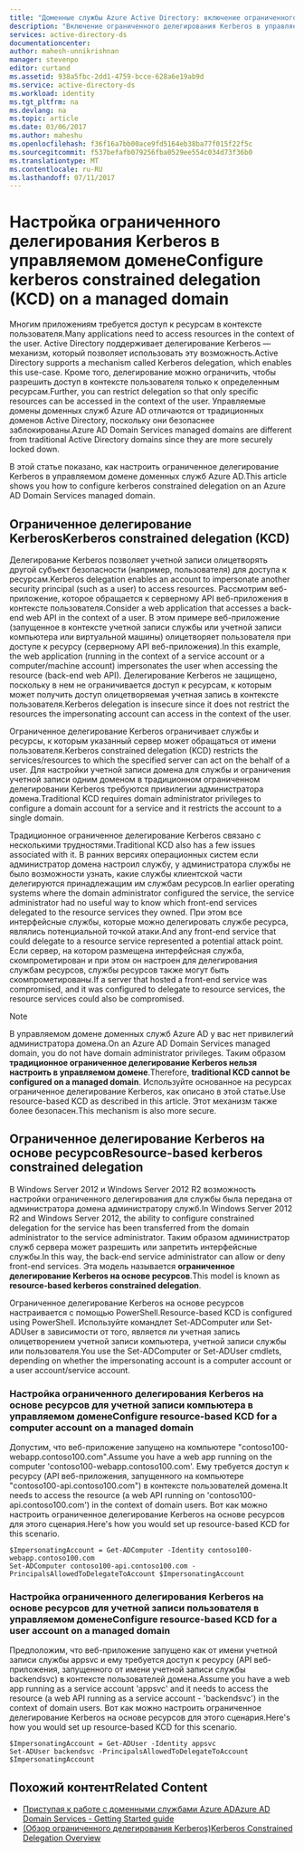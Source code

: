 ```yaml
---
title: "Доменные службы Azure Active Directory: включение ограниченного делегирования Kerberos | Документация Майкрософт"
description: "Включение ограниченного делегирования Kerberos в управляемых доменах доменных служб Azure Active Directory"
services: active-directory-ds
documentationcenter: 
author: mahesh-unnikrishnan
manager: stevenpo
editor: curtand
ms.assetid: 938a5fbc-2dd1-4759-bcce-628a6e19ab9d
ms.service: active-directory-ds
ms.workload: identity
ms.tgt_pltfrm: na
ms.devlang: na
ms.topic: article
ms.date: 03/06/2017
ms.author: maheshu
ms.openlocfilehash: f36f16a7bb00ace9fd5164eb38ba77f015f22f5c
ms.sourcegitcommit: f537befafb079256fba0529ee554c034d73f36b0
ms.translationtype: MT
ms.contentlocale: ru-RU
ms.lasthandoff: 07/11/2017
---
```

# <a name="configure-kerberos-constrained-delegation-kcd-on-a-managed-domain"></a><span data-ttu-id="fd89a-103">Настройка ограниченного делегирования Kerberos в управляемом домене</span><span class="sxs-lookup"><span data-stu-id="fd89a-103">Configure kerberos constrained delegation (KCD) on a managed domain</span></span>
<span data-ttu-id="fd89a-104">Многим приложениям требуется доступ к ресурсам в контексте пользователя.</span><span class="sxs-lookup"><span data-stu-id="fd89a-104">Many applications need to access resources in the context of the user.</span></span> <span data-ttu-id="fd89a-105">Active Directory поддерживает делегирование Kerberos — механизм, который позволяет использовать эту возможность.</span><span class="sxs-lookup"><span data-stu-id="fd89a-105">Active Directory supports a mechanism called Kerberos delegation, which enables this use-case.</span></span> <span data-ttu-id="fd89a-106">Кроме того, делегирование можно ограничить, чтобы разрешить доступ в контексте пользователя только к определенным ресурсам.</span><span class="sxs-lookup"><span data-stu-id="fd89a-106">Further, you can restrict delegation so that only specific resources can be accessed in the context of the user.</span></span> <span data-ttu-id="fd89a-107">Управляемые домены доменных служб Azure AD отличаются от традиционных доменов Active Directory, поскольку они безопаснее заблокированы.</span><span class="sxs-lookup"><span data-stu-id="fd89a-107">Azure AD Domain Services managed domains are different from traditional Active Directory domains since they are more securely locked down.</span></span>

<span data-ttu-id="fd89a-108">В этой статье показано, как настроить ограниченное делегирование Kerberos в управляемом домене доменных служб Azure AD.</span><span class="sxs-lookup"><span data-stu-id="fd89a-108">This article shows you how to configure kerberos constrained delegation on an Azure AD Domain Services managed domain.</span></span>

## <a name="kerberos-constrained-delegation-kcd"></a><span data-ttu-id="fd89a-109">Ограниченное делегирование Kerberos</span><span class="sxs-lookup"><span data-stu-id="fd89a-109">Kerberos constrained delegation (KCD)</span></span>
<span data-ttu-id="fd89a-110">Делегирование Kerberos позволяет учетной записи олицетворять другой субъект безопасности (например, пользователя) для доступа к ресурсам.</span><span class="sxs-lookup"><span data-stu-id="fd89a-110">Kerberos delegation enables an account to impersonate another security principal (such as a user) to access resources.</span></span> <span data-ttu-id="fd89a-111">Рассмотрим веб-приложение, которое обращается к серверному API веб-приложения в контексте пользователя.</span><span class="sxs-lookup"><span data-stu-id="fd89a-111">Consider a web application that accesses a back-end web API in the context of a user.</span></span> <span data-ttu-id="fd89a-112">В этом примере веб-приложение (запущенное в контексте учетной записи службы или учетной записи компьютера или виртуальной машины) олицетворяет пользователя при доступе к ресурсу (серверному API веб-приложения).</span><span class="sxs-lookup"><span data-stu-id="fd89a-112">In this example, the web application (running in the context of a service account or a computer/machine account) impersonates the user when accessing the resource (back-end web API).</span></span> <span data-ttu-id="fd89a-113">Делегирование Kerberos не защищено, поскольку в нем не ограничивается доступ к ресурсам, к которым может получить доступ олицетворяемая учетная запись в контексте пользователя.</span><span class="sxs-lookup"><span data-stu-id="fd89a-113">Kerberos delegation is insecure since it does not restrict the resources the impersonating account can access in the context of the user.</span></span>

<span data-ttu-id="fd89a-114">Ограниченное делегирование Kerberos ограничивает службы и ресурсы, к которым указанный сервер может обращаться от имени пользователя.</span><span class="sxs-lookup"><span data-stu-id="fd89a-114">Kerberos constrained delegation (KCD) restricts the services/resources to which the specified server can act on the behalf of a user.</span></span> <span data-ttu-id="fd89a-115">Для настройки учетной записи домена для службы и ограничения учетной записи одним доменом в традиционном ограниченном делегировании Kerberos требуются привилегии администратора домена.</span><span class="sxs-lookup"><span data-stu-id="fd89a-115">Traditional KCD requires domain administrator privileges to configure a domain account for a service and it restricts the account to a single domain.</span></span>

<span data-ttu-id="fd89a-116">Традиционное ограниченное делегирование Kerberos связано с несколькими трудностями.</span><span class="sxs-lookup"><span data-stu-id="fd89a-116">Traditional KCD also has a few issues associated with it.</span></span> <span data-ttu-id="fd89a-117">В ранних версиях операционных систем если администратор домена настроил службу, у администратора службы не было возможности узнать, какие службы клиентской части делегируются принадлежащим им службам ресурсов.</span><span class="sxs-lookup"><span data-stu-id="fd89a-117">In earlier operating systems where the domain administrator configured the service, the service administrator had no useful way to know which front-end services delegated to the resource services they owned.</span></span> <span data-ttu-id="fd89a-118">При этом все интерфейсные службы, которые можно делегировать службе ресурса, являлись потенциальной точкой атаки.</span><span class="sxs-lookup"><span data-stu-id="fd89a-118">And any front-end service that could delegate to a resource service represented a potential attack point.</span></span> <span data-ttu-id="fd89a-119">Если сервер, на котором размещена интерфейсная служба, скомпрометирован и при этом он настроен для делегирования службам ресурсов, службы ресурсов также могут быть скомпрометированы.</span><span class="sxs-lookup"><span data-stu-id="fd89a-119">If a server that hosted a front-end service was compromised, and it was configured to delegate to resource services, the resource services could also be compromised.</span></span>

> [!NOTE]
> <span data-ttu-id="fd89a-120">В управляемом домене доменных служб Azure AD у вас нет привилегий администратора домена.</span><span class="sxs-lookup"><span data-stu-id="fd89a-120">On an Azure AD Domain Services managed domain, you do not have domain administrator privileges.</span></span> <span data-ttu-id="fd89a-121">Таким образом **традиционное ограниченное делегирование Kerberos нельзя настроить в управляемом домене**.</span><span class="sxs-lookup"><span data-stu-id="fd89a-121">Therefore, **traditional KCD cannot be configured on a managed domain**.</span></span> <span data-ttu-id="fd89a-122">Используйте основанное на ресурсах ограниченное делегирование Kerberos, как описано в этой статье.</span><span class="sxs-lookup"><span data-stu-id="fd89a-122">Use resource-based KCD as described in this article.</span></span> <span data-ttu-id="fd89a-123">Этот механизм также более безопасен.</span><span class="sxs-lookup"><span data-stu-id="fd89a-123">This mechanism is also more secure.</span></span>
>
>

## <a name="resource-based-kerberos-constrained-delegation"></a><span data-ttu-id="fd89a-124">Ограниченное делегирование Kerberos на основе ресурсов</span><span class="sxs-lookup"><span data-stu-id="fd89a-124">Resource-based kerberos constrained delegation</span></span>
<span data-ttu-id="fd89a-125">В Windows Server 2012 и Windows Server 2012 R2 возможность настройки ограниченного делегирования для службы была передана от администратора домена администратору служб.</span><span class="sxs-lookup"><span data-stu-id="fd89a-125">In Windows Server 2012 R2 and Windows Server 2012, the ability to configure constrained delegation for the service has been transferred from the domain administrator to the service administrator.</span></span> <span data-ttu-id="fd89a-126">Таким образом администратор служб сервера может разрешить или запретить интерфейсные службы.</span><span class="sxs-lookup"><span data-stu-id="fd89a-126">In this way, the back-end service administrator can allow or deny front-end services.</span></span> <span data-ttu-id="fd89a-127">Эта модель называется **ограниченное делегирование Kerberos на основе ресурсов**.</span><span class="sxs-lookup"><span data-stu-id="fd89a-127">This model is known as **resource-based kerberos constrained delegation**.</span></span>

<span data-ttu-id="fd89a-128">Ограниченное делегирование Kerberos на основе ресурсов настраивается с помощью PowerShell.</span><span class="sxs-lookup"><span data-stu-id="fd89a-128">Resource-based KCD is configured using PowerShell.</span></span> <span data-ttu-id="fd89a-129">Используйте командлет Set-ADComputer или Set-ADUser в зависимости от того, является ли учетная запись олицетворением учетной записи компьютера, учетной записи службы или пользователя.</span><span class="sxs-lookup"><span data-stu-id="fd89a-129">You use the Set-ADComputer or Set-ADUser cmdlets, depending on whether the impersonating account is a computer account or a user account/service account.</span></span>

### <a name="configure-resource-based-kcd-for-a-computer-account-on-a-managed-domain"></a><span data-ttu-id="fd89a-130">Настройка ограниченного делегирования Kerberos на основе ресурсов для учетной записи компьютера в управляемом домене</span><span class="sxs-lookup"><span data-stu-id="fd89a-130">Configure resource-based KCD for a computer account on a managed domain</span></span>
<span data-ttu-id="fd89a-131">Допустим, что веб-приложение запущено на компьютере "contoso100-webapp.contoso100.com".</span><span class="sxs-lookup"><span data-stu-id="fd89a-131">Assume you have a web app running on the computer 'contoso100-webapp.contoso100.com'.</span></span> <span data-ttu-id="fd89a-132">Ему требуется доступ к ресурсу (API веб-приложения, запущенного на компьютере "contoso100-api.contoso100.com") в контексте пользователей домена.</span><span class="sxs-lookup"><span data-stu-id="fd89a-132">It needs to access the resource (a web API running on 'contoso100-api.contoso100.com') in the context of domain users.</span></span> <span data-ttu-id="fd89a-133">Вот как можно настроить ограниченное делегирование Kerberos на основе ресурсов для этого сценария.</span><span class="sxs-lookup"><span data-stu-id="fd89a-133">Here's how you would set up resource-based KCD for this scenario.</span></span>

```
$ImpersonatingAccount = Get-ADComputer -Identity contoso100-webapp.contoso100.com
Set-ADComputer contoso100-api.contoso100.com -PrincipalsAllowedToDelegateToAccount $ImpersonatingAccount
```

### <a name="configure-resource-based-kcd-for-a-user-account-on-a-managed-domain"></a><span data-ttu-id="fd89a-134">Настройка ограниченного делегирования Kerberos на основе ресурсов для учетной записи пользователя в управляемом домене</span><span class="sxs-lookup"><span data-stu-id="fd89a-134">Configure resource-based KCD for a user account on a managed domain</span></span>
<span data-ttu-id="fd89a-135">Предположим, что веб-приложение запущено как от имени учетной записи службы appsvc и ему требуется доступ к ресурсу (API веб-приложения, запущенного от имени учетной записи службы backendsvc) в контексте пользователей домена.</span><span class="sxs-lookup"><span data-stu-id="fd89a-135">Assume you have a web app running as a service account 'appsvc' and it needs to access the resource (a web API running as a service account - 'backendsvc') in the context of domain users.</span></span> <span data-ttu-id="fd89a-136">Вот как можно настроить ограниченное делегирование Kerberos на основе ресурсов для этого сценария.</span><span class="sxs-lookup"><span data-stu-id="fd89a-136">Here's how you would set up resource-based KCD for this scenario.</span></span>

```
$ImpersonatingAccount = Get-ADUser -Identity appsvc
Set-ADUser backendsvc -PrincipalsAllowedToDelegateToAccount $ImpersonatingAccount
```

## <a name="related-content"></a><span data-ttu-id="fd89a-137">Похожий контент</span><span class="sxs-lookup"><span data-stu-id="fd89a-137">Related Content</span></span>
* [<span data-ttu-id="fd89a-138">Приступая к работе с доменными службами Azure AD</span><span class="sxs-lookup"><span data-stu-id="fd89a-138">Azure AD Domain Services - Getting Started guide</span></span>](active-directory-ds-getting-started.md)
* [<span data-ttu-id="fd89a-139">(Обзор ограниченного делегирования Kerberos)</span><span class="sxs-lookup"><span data-stu-id="fd89a-139">Kerberos Constrained Delegation Overview</span></span>](https://technet.microsoft.com/library/jj553400.aspx)
